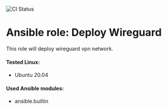 ![CI Status](https://github.com/Ark4diiV/arole_linux_wireguard/actions/workflows/github-actions-lint.yml/badge.svg)
# Ansible role: Deploy Wireguard
This role will deploy wireguard vpn network.   
#### Tested Linux:
- Ubuntu 20.04   
#### Used Ansible modules:
- ansible.builtin 
